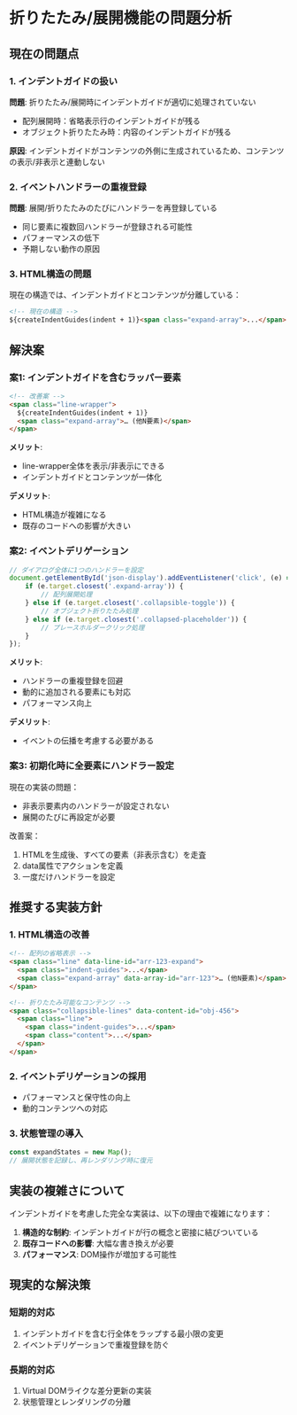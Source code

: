 # 折りたたみ/展開機能の問題分析

## 現在の問題点

### 1. インデントガイドの扱い
**問題**: 折りたたみ/展開時にインデントガイドが適切に処理されていない

- 配列展開時：省略表示行のインデントガイドが残る
- オブジェクト折りたたみ時：内容のインデントガイドが残る

**原因**: インデントガイドがコンテンツの外側に生成されているため、コンテンツの表示/非表示と連動しない

### 2. イベントハンドラーの重複登録
**問題**: 展開/折りたたみのたびにハンドラーを再登録している

- 同じ要素に複数回ハンドラーが登録される可能性
- パフォーマンスの低下
- 予期しない動作の原因

### 3. HTML構造の問題
現在の構造では、インデントガイドとコンテンツが分離している：
```html
<!-- 現在の構造 -->
${createIndentGuides(indent + 1)}<span class="expand-array">...</span>
```

## 解決案

### 案1: インデントガイドを含むラッパー要素
```html
<!-- 改善案 -->
<span class="line-wrapper">
  ${createIndentGuides(indent + 1)}
  <span class="expand-array">… (他N要素)</span>
</span>
```

**メリット**:
- line-wrapper全体を表示/非表示にできる
- インデントガイドとコンテンツが一体化

**デメリット**:
- HTML構造が複雑になる
- 既存のコードへの影響が大きい

### 案2: イベントデリゲーション
```javascript
// ダイアログ全体に1つのハンドラーを設定
document.getElementById('json-display').addEventListener('click', (e) => {
    if (e.target.closest('.expand-array')) {
        // 配列展開処理
    } else if (e.target.closest('.collapsible-toggle')) {
        // オブジェクト折りたたみ処理
    } else if (e.target.closest('.collapsed-placeholder')) {
        // プレースホルダークリック処理
    }
});
```

**メリット**:
- ハンドラーの重複登録を回避
- 動的に追加される要素にも対応
- パフォーマンス向上

**デメリット**:
- イベントの伝播を考慮する必要がある

### 案3: 初期化時に全要素にハンドラー設定
現在の実装の問題：
- 非表示要素内のハンドラーが設定されない
- 展開のたびに再設定が必要

改善案：
1. HTMLを生成後、すべての要素（非表示含む）を走査
2. data属性でアクションを定義
3. 一度だけハンドラーを設定

## 推奨する実装方針

### 1. HTML構造の改善
```html
<!-- 配列の省略表示 -->
<span class="line" data-line-id="arr-123-expand">
  <span class="indent-guides">...</span>
  <span class="expand-array" data-array-id="arr-123">… (他N要素)</span>
</span>

<!-- 折りたたみ可能なコンテンツ -->
<span class="collapsible-lines" data-content-id="obj-456">
  <span class="line">
    <span class="indent-guides">...</span>
    <span class="content">...</span>
  </span>
</span>
```

### 2. イベントデリゲーションの採用
- パフォーマンスと保守性の向上
- 動的コンテンツへの対応

### 3. 状態管理の導入
```javascript
const expandStates = new Map();
// 展開状態を記録し、再レンダリング時に復元
```

## 実装の複雑さについて

インデントガイドを考慮した完全な実装は、以下の理由で複雑になります：

1. **構造的な制約**: インデントガイドが行の概念と密接に結びついている
2. **既存コードへの影響**: 大幅な書き換えが必要
3. **パフォーマンス**: DOM操作が増加する可能性

## 現実的な解決策

### 短期的対応
1. インデントガイドを含む行全体をラップする最小限の変更
2. イベントデリゲーションで重複登録を防ぐ

### 長期的対応
1. Virtual DOMライクな差分更新の実装
2. 状態管理とレンダリングの分離